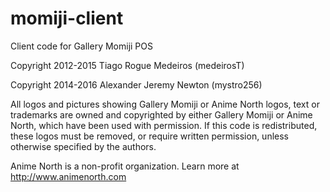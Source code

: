 # momiji-client
Client code for Gallery Momiji POS

Copyright 2012-2015 Tiago Rogue Medeiros (medeirosT)

Copyright 2014-2016 Alexander Jeremy Newton (mystro256)

All logos and pictures showing Gallery Momiji or Anime North logos, text or
trademarks are owned and copyrighted by either Gallery Momiji or Anime North,
which have been used with permission. If this code is redistributed, these
logos must be removed, or require written permission, unless otherwise
specified by the authors.

Anime North is a non-profit organization.
Learn more at http://www.animenorth.com
